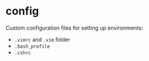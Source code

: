 # config

Custom configuration files for setting up environments:
* `.vimrc` and `.vim` folder
* `.bash_profile`
* `.cshrc`
